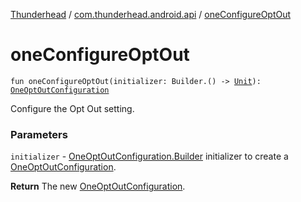 [Thunderhead](../index.md) / [com.thunderhead.android.api](index.md) / [oneConfigureOptOut](./one-configure-opt-out.md)

# oneConfigureOptOut

`fun oneConfigureOptOut(initializer: Builder.() -> `[`Unit`](https://kotlinlang.org/api/latest/jvm/stdlib/kotlin/-unit/index.html)`): `[`OneOptOutConfiguration`](../com.thunderhead.android.api.optout/-one-opt-out-configuration/index.md)

Configure the Opt Out setting.

### Parameters

`initializer` - [OneOptOutConfiguration.Builder](../com.thunderhead.android.api.optout/-one-opt-out-configuration/-builder/index.md) initializer
to create a [OneOptOutConfiguration](../com.thunderhead.android.api.optout/-one-opt-out-configuration/index.md).

**Return**
The new [OneOptOutConfiguration](../com.thunderhead.android.api.optout/-one-opt-out-configuration/index.md).

